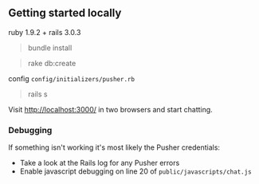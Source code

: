 Getting started locally
-----------------------

ruby 1.9.2 + rails 3.0.3

>bundle install

>rake db:create

config `config/initializers/pusher.rb`

>rails s

Visit <http://localhost:3000/> in two browsers and start chatting.

### Debugging

If something isn't working it's most likely the Pusher credentials:

* Take a look at the Rails log for any Pusher errors
* Enable javascript debugging on line 20 of `public/javascripts/chat.js`

